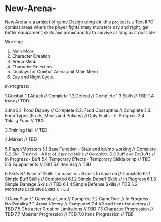 # New-Arena-

New Arena is a project of game Design using c#, this project is a Text RPG combat arena where the player fights many monsters day and night, get better equipament, skills and armor and try to survive as long as it possible 

Working: 
  1. Main Menu 
  2. Character Creation 
  3. Arena Menu 
  4. Character Selection 
  5. Displays for Combat Arena and Main Menu 
  6. Day and Night Cycle.

In Progress:

  1.Combat
    1.1.Attack // Complete
    1.2.Defend // Complete
    1.3 Skills // TBD
    1.4 Itens // TBD 
    
  2.Inn
    2.1. Food Display // Complete
    2.2. Food Consuption // Complete
    2.3. Food Types (Fruits, Meals and Potions) // Only Fruits - In Progress
    2.4. Taking Food // TBD 
    
  3.Training Hall // TBD
  
  4.Market // TBD 
  
  5.Player/Monsters
    5.1 Base Function - Stats and hp/mp working // Complete
    5.2 Skill Trained - A list of learned skills // Complete
    5.3 Buff and DeBuffs // In Progress - Buff
    5.4 Temporary Effects - Temporary Shilds or hp // TBD
    5.5 Equipaments // TBD
    5.6 Iten Bag // TBD
    
  6.Skills 
    6.1 Base of Skills - A base for all skills to base on // Complete
      6.1.1 Simple Buff Skills // Completed 
      6.1.2 Simple Debuff Skills // In Progress
      6.1.3 Simple Damage Skills // TBD
      6.1.4 Simple Defense Skills // TDB 
    6.2 Monsters Exclusive Skills // TDB
    
  7.GamePlay
    7.1 Gameplay Loop // Complete
    7.2 GameOver // In Progress - No Penality
    7.3 Arena Victory // Completed
    7.4 XP and Itens for Victory // TBD
    7.5 Character Creation Limitations // TBD
    7.6 Character Progression // TBD
    7.7 Monster Progression // TBD
    7.8 Itens Progression // TBD  
